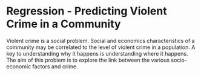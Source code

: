 # Regression - Predicting Violent Crime in a Community

Violent crime is a social problem. Social and economics characteristics of a community may be correlated to the level of violent crime in a population. A key to understanding why it happens is understanding where it happens. The aim of this problem is to explore the link between the various socio-economic factors and crime.
